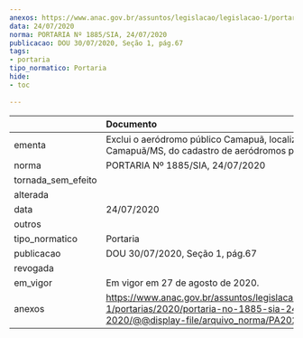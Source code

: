 ```yaml
---
anexos: https://www.anac.gov.br/assuntos/legislacao/legislacao-1/portarias/2020/portaria-no-1885-sia-24-07-2020/@@display-file/arquivo_norma/PA2020-1885.pdf
data: 24/07/2020
norma: PORTARIA Nº 1885/SIA, 24/07/2020
publicacao: DOU 30/07/2020, Seção 1, pág.67
tags:
- portaria
tipo_normatico: Portaria
hide: 
- toc 
 
---
```


|                    | Documento                                                                                                                                            |
|:-------------------|:-----------------------------------------------------------------------------------------------------------------------------------------------------|
| ementa             | Exclui o aeródromo público Camapuã, localizado em Camapuã/MS, do cadastro de aeródromos públicos.                                                    |
| norma              | PORTARIA Nº 1885/SIA, 24/07/2020                                                                                                                     |
| tornada_sem_efeito |                                                                                                                                                      |
| alterada           |                                                                                                                                                      |
| data               | 24/07/2020                                                                                                                                           |
| outros             |                                                                                                                                                      |
| tipo_normatico     | Portaria                                                                                                                                             |
| publicacao         | DOU 30/07/2020, Seção 1, pág.67                                                                                                                      |
| revogada           |                                                                                                                                                      |
| em_vigor           | Em vigor em 27 de agosto de 2020.                                                                                                                    |
| anexos             | https://www.anac.gov.br/assuntos/legislacao/legislacao-1/portarias/2020/portaria-no-1885-sia-24-07-2020/@@display-file/arquivo_norma/PA2020-1885.pdf |